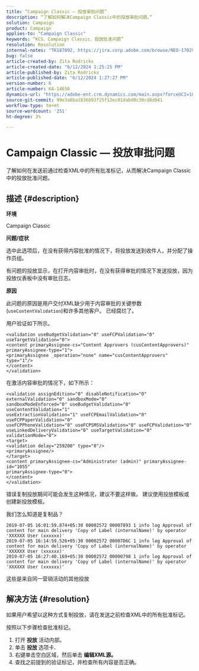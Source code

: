 ```yaml
---
title: “Campaign Classic — 投放审批问题”
description: “了解如何解决Campaign Classic中的投放审批问题。”
solution: Campaign
product: Campaign
applies-to: "Campaign Classic"
keywords: “KCS、Campaign Classic、投放批准问题”
resolution: Resolution
internal-notes: "TK187092, https://jira.corp.adobe.com/browse/NEO-17029"
bug: false
article-created-by: Zita Rodricks
article-created-date: "6/12/2024 1:25:25 PM"
article-published-by: Zita Rodricks
article-published-date: "6/12/2024 1:27:27 PM"
version-number: 6
article-number: KA-14656
dynamics-url: "https://adobe-ent.crm.dynamics.com/main.aspx?forceUCI=1&pagetype=entityrecord&etn=knowledgearticle&id=6b0a8736-bf28-ef11-840b-000d3a372703"
source-git-commit: 99e3a8ba1836b93f25f12ec01dabd0c39cd8d041
workflow-type: tm+mt
source-wordcount: '251'
ht-degree: 3%

---
```


# Campaign Classic — 投放审批问题


了解如何在发送前通过检查XML中的所有批准标记，从而解决Campaign Classic中的投放批准问题。

## 描述 {#description}


<b>环境</b>

Campaign Classic



<b>问题/症状</b>

选中此选项后，在没有获得内容批准的情况下，将投放发送到收件人，并分配了操作员组。

有问题的投放显示，在打开内容审批时，在没有获得审批的情况下发送投放，因为投放仪表板中没有审批日志。



<b>原因</b>

此问题的原因是用户交付XML缺少用于内容审批的关键参数(`useContentValidation`)和许多其他客户。 已经腐烂了。

用户验证如下所示。




```
<validation useBudgetValidation="0" useFCPValidation="0" useTargetValidation="0">
<content primaryAssignee-cs="Content Approvers (cusContentApprovers)" primaryAssignee-type="1">
<primaryAssignee _operation="none" name="cusContentApprovers" type="1"/>
</content>
</validation>
```




在激活内容审批的情况下，如下所示：




```
<validation assignEdition="0" disableNotification="0" externalValidation="0" sandboxMode="0"
sandboxModeEnforced="0" useBudgetValidation="0" useContentValidation="1"
useExtractionValidation="1" useFCPEmailValidation="0" useFCPPaperValidation="0"
useFCPPhoneValidation="0" useFCPSMSValidation="0" useFCPValidation="0"
useLinkedDeliveryValidation="0" useTargetValidation="0" validationMode="0">
<target>
<validation delay="259200" type="0"/>
<primaryAssignee/>
</target>
<content primaryAssignee-cs="Administrator (admin)" primaryAssignee-id="1055"
primaryAssignee-type="0">
</content>
</validation>
```




错误复制投放期间可能会发生这种情况，建议不要这样做。 建议使用投放模板或创建新投放模板。

我们怎么知道是复制品？




```
2019-07-05 16:01:59.874+05:30 00002572 00007893 1 info log Approval of content for main delivery 'Copy of Label (internalName)' by operator 'XXXXXX User (xxxxxx)'
2019-07-05 16:14:59.526+05:30 00002572 00007D6C 1 info log Approval of content for main delivery 'Copy of Label (internalName)' by operator 'XXXXXX User (xxxxxx)'
2019-07-05 16:27:40.169+05:30 00002572 00000798 1 info log Approval of content for main delivery 'Copy of Label (internalName)' by operator 'XXXXXX User (xxxxxx)'
```




这些是来自同一营销活动的其他投放


## 解决方法 {#resolution}


如果用户希望以这种方式复制投放，请在发送之前检查XML中的所有批准标记。

按照以下步骤检查批准标记。

1. 打开 <b>投放</b> 活动内部。
2. 单击 <b>投放 </b>选项卡<b>.</b>
3. 右键单击空白区域，然后单击 <b>编辑XML源。</b>
4. 查找之前提到的验证标记，并检查所有内容是否正确。



